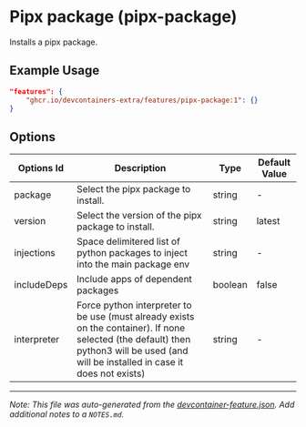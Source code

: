 
# Pipx package (pipx-package)

Installs a pipx package.

## Example Usage

```json
"features": {
    "ghcr.io/devcontainers-extra/features/pipx-package:1": {}
}
```

## Options

| Options Id | Description | Type | Default Value |
|-----|-----|-----|-----|
| package | Select the pipx package to install. | string | - |
| version | Select the version of the pipx package to install. | string | latest |
| injections | Space delimitered list of python packages to inject into the main package env | string | - |
| includeDeps | Include apps of dependent packages | boolean | false |
| interpreter | Force python interpreter to be use (must already exists on the container). If none selected (the default) then python3 will be used (and will be installed in case it does not exists) | string | - |



---

_Note: This file was auto-generated from the [devcontainer-feature.json](devcontainer-feature.json).  Add additional notes to a `NOTES.md`._
